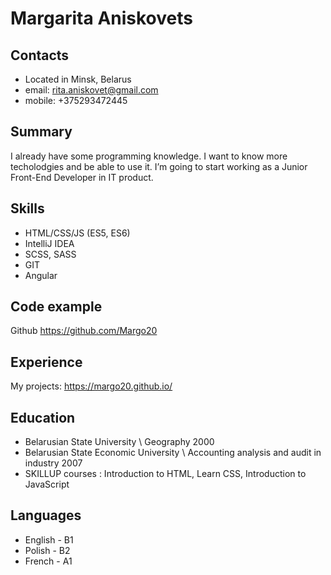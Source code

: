 # Margarita Aniskovets

## Contacts
* Located in Minsk, Belarus
* email: rita.aniskovet@gmail.com
* mobile: +375293472445

## Summary
I already have some programming knowledge. I want to know more techolodgies and be able to use it.
I’m going to start working as a Junior Front-End Developer in IT product.

## Skills
* HTML/CSS/JS (ES5, ES6)
* IntelliJ IDEA
* SCSS, SASS
* GIT
* Angular

## Code example
Github https://github.com/Margo20

## Experience
My projects: https://margo20.github.io/

## Education
* Belarusian State University \ Geography 2000
* Belarusian State Economic University \ Accounting analysis and audit in industry 2007
* SKILLUP courses : Introduction to HTML, Learn CSS, Introduction to JavaScript

## Languages
* English - B1
* Polish - B2
* French - A1
